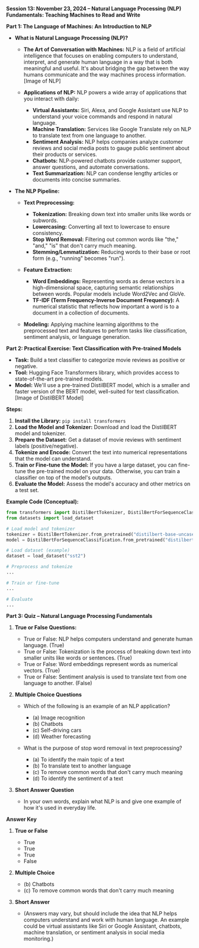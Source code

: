 **Session 13: November 23, 2024 – Natural Language Processing (NLP) Fundamentals: Teaching Machines to Read and Write**

**Part 1: The Language of Machines: An Introduction to NLP**

* **What is Natural Language Processing (NLP)?**
    * **The Art of Conversation with Machines:** NLP is a field of artificial intelligence that focuses on enabling computers to understand, interpret, and generate human language in a way that is both meaningful and useful. It's about bridging the gap between the way humans communicate and the way machines process information.
[Image of NLP]


    * **Applications of NLP:** NLP powers a wide array of applications that you interact with daily:
        * **Virtual Assistants:** Siri, Alexa, and Google Assistant use NLP to understand your voice commands and respond in natural language.
        * **Machine Translation:**  Services like Google Translate rely on NLP to translate text from one language to another.
        * **Sentiment Analysis:**  NLP helps companies analyze customer reviews and social media posts to gauge public sentiment about their products or services.
        * **Chatbots:** NLP-powered chatbots provide customer support, answer questions, and automate conversations.
        * **Text Summarization:**  NLP can condense lengthy articles or documents into concise summaries.


* **The NLP Pipeline:**
    * **Text Preprocessing:**
        * **Tokenization:**  Breaking down text into smaller units like words or subwords.
        * **Lowercasing:** Converting all text to lowercase to ensure consistency.
        * **Stop Word Removal:**  Filtering out common words like "the," "and," "is" that don't carry much meaning.
        * **Stemming/Lemmatization:** Reducing words to their base or root form (e.g., "running" becomes "run").

    * **Feature Extraction:**
        * **Word Embeddings:** Representing words as dense vectors in a high-dimensional space, capturing semantic relationships between words. Popular models include Word2Vec and GloVe.
        * **TF-IDF (Term Frequency-Inverse Document Frequency):** A numerical statistic that reflects how important a word is to a document in a collection of documents.

    * **Modeling:** Applying machine learning algorithms to the preprocessed text and features to perform tasks like classification, sentiment analysis, or language generation.

**Part 2: Practical Exercise: Text Classification with Pre-trained Models**

* **Task:** Build a text classifier to categorize movie reviews as positive or negative.
* **Tool:** Hugging Face Transformers library, which provides access to state-of-the-art pre-trained models.
* **Model:** We'll use a pre-trained DistilBERT model, which is a smaller and faster version of the BERT model, well-suited for text classification.
[Image of DistilBERT Model]

**Steps:**

1. **Install the Library:**  `pip install transformers`
2. **Load the Model and Tokenizer:** Download and load the DistilBERT model and tokenizer.
3. **Prepare the Dataset:** Get a dataset of movie reviews with sentiment labels (positive/negative).
4. **Tokenize and Encode:** Convert the text into numerical representations that the model can understand.
5. **Train or Fine-tune the Model:** If you have a large dataset, you can fine-tune the pre-trained model on your data. Otherwise, you can train a classifier on top of the model's outputs.
6. **Evaluate the Model:** Assess the model's accuracy and other metrics on a test set.

**Example Code (Conceptual):**

```python
from transformers import DistilBertTokenizer, DistilBertForSequenceClassification
from datasets import load_dataset

# Load model and tokenizer
tokenizer = DistilBertTokenizer.from_pretrained("distilbert-base-uncased-finetuned-sst-2-english")
model = DistilBertForSequenceClassification.from_pretrained("distilbert-base-uncased-finetuned-sst-2-english")

# Load dataset (example)
dataset = load_dataset("sst2")

# Preprocess and tokenize
...

# Train or fine-tune
...

# Evaluate
...
```

**Part 3: Quiz – Natural Language Processing Fundamentals**

1. **True or False Questions:**

    * True or False: NLP helps computers understand and generate human language. (True)
    * True or False: Tokenization is the process of breaking down text into smaller units like words or sentences. (True)
    * True or False: Word embeddings represent words as numerical vectors. (True)
    * True or False: Sentiment analysis is used to translate text from one language to another. (False) 

2. **Multiple Choice Questions**

    * Which of the following is an example of an NLP application?
        * (a) Image recognition 
        * (b) Chatbots 
        * (c) Self-driving cars
        * (d) Weather forecasting 

    * What is the purpose of stop word removal in text preprocessing?
        * (a) To identify the main topic of a text
        * (b) To translate text to another language
        * (c) To remove common words that don't carry much meaning 
        * (d) To identify the sentiment of a text 

3. **Short Answer Question**

    * In your own words, explain what NLP is and give one example of how it's used in everyday life. 

**Answer Key**

1. **True or False**

    * True
    * True
    * True
    * False

2. **Multiple Choice**

    * (b) Chatbots
    * (c) To remove common words that don't carry much meaning 

3. **Short Answer**

    * (Answers may vary, but should include the idea that NLP helps computers understand and work with human language. An example could be virtual assistants like Siri or Google Assistant, chatbots, machine translation, or sentiment analysis in social media monitoring.)

